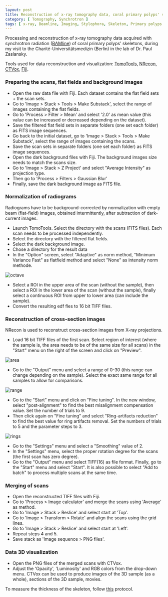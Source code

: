 ```yaml
---
layout: post
title: Reconstruction of x-ray tomography data, coral primary polyps' skeletons
category: [ Tomography, Synchrotron ]
tags: [ x-ray, Beamline, Imaging, Stylophora, Skeleton, Primary polyps ]
---
```


Processing and reconstruction of x-ray tomography data acquired with synchrotron radiation ([BAMline](https://www.helmholtz-berlin.de/pubbin/igama_output?modus=einzel&sprache=en&gid=1658&typoid=)) of coral primary polyps' skeletons, during my visit to the Charité-Universitätsmedizin (Berlin) in the lab of Dr. Paul Zaslansky.

Tools used for data reconstruction and visualization: [TomoTools](https://github.com/RSBradley/TomoTools), [NRecon](https://umanitoba.ca/faculties/health_sciences/medicine/units/cacs/sam/media/NReconUserManual.pdf), [CTVox](https://www.blue-scientific.com/ctvox-micro-ct-volume-rendering-software/), [Fiji](https://imagej.net/software/fiji/).

### Preparing the scans, flat fields and background images

- Open the raw data file with Fiji. Each dataset contains the flat field sets + the scan sets.
- Go to 'Image > Stack > Tools > Make Substack', select the range of images containing the flat fields.
- Go to 'Process > Filter > Mean' and select '2.0' as mean value (this value can be increased or decreased depending on the dataset).
- Save the filtered flat field sets in separate folders (one set each folder) as FITS image sequences.
- Go back to the initial dataset, go to 'Image > Stack > Tools > Make Substack', select the range of images containing the scans.
- Save the scan sets in separate folders (one set each folder) as FITS image sequences.
- Open the dark background files with Fiji. The background images size needs to match the scans size.
- Go to 'Image > Stack > Z Project' and select "Average Intensity" as projection type. 
- Then go to 'Process > Filters > Gaussian Blur'
- Finally, save the dark background image as FITS file.

### Normalization of radiograms

Radiograms have to be background-corrected by normalization with empty beam (flat-field) images, obtained intermittently, after subtraction of dark-current images. 

- Launch TomoTools. Select the directory with the scans (FITS files). Each scan needs to be processed independently.
- Select the directory with the filtered flat fields. 
- Select the dark background image.
- Chose a directory for the result data
- In the "Option" screen, select "Adaptive" as norm method, "Minimum Variance Fast" as flatfield method and select "None" as intensity norm methode.

![octave]({{site.baseurl}}/images/octave_2.png "octave")

- Select a ROI in the upper area of the scan (without the sample), then select a ROI in the lower area of the scan (without the sample), finally select a continuous ROI from upper to lower area (can include the sample).
- Convert the resulting edf fles to 16 bit TIFF files.

### Reconstruction of cross-section images

NRecon is used to reconstruct cross-section images from X-ray projections.

- Load 16 bit TIFF files of the first scan. Select region of interest (where the sample is, the area needs to be of the same size for all scans) in the "Start" menu on the right of the screen and click on "Preview".

![area]({{site.baseurl}}/images/fine_tuning.jpg "area")

- Go to the "Output" menu and select a range of 0-30 (this range can change depending on the sample). Select the exact same range for all samples to allow for comparisons. 

![range]({{site.baseurl}}/images/0_30_2.png "range")

- Go to the "Start" menu and click on "Fine tuning". In the new window, select "post-alignment" to find the best misalignment compensation value. Set the number of trials to 9.
- Then click again on "Fine tuning" and select "Ring-artifacts reduction" to find the best value for ring artifacts removal. Set the numbers of trials to 5 and the parameter steps to 3.

![rings]({{site.baseurl}}/images/rings_2.png "rings")

- Go to the "Settings" menu and select a "Smoothing" value of 2.
- In the "Settings" menu, select the proper rotation degree for the scans (the first scan has zero degree).
- Go to the "Output" menu and select TIFF(16) as file format. Finally, go to the "Start" menu and select "Start". It is also possible to select "Add to batch" to process multiple scans at the same time.   

### Merging of scans

- Open the reconstructed TIFF files with Fiji. 
- Go to 'Process > Image calculator' and merge the scans using 'Average' as method.
- Go to 'Image > Stack > Reslice' and select start at 'Top'.
- Go to 'Image > Transform > Rotate' and align the scans using the grid lines.
- Go to 'Image > Stack > Reslice' and select start at 'Left'.
- Repeat steps 4 and 5.
- Save stack as 'Image sequence > PNG files'.

### Data 3D visualization

- Open the PNG files of the merged scans with CTVox.
- Adjust the 'Opacity', 'Luminosity' and RGB colors from the drop-down menu. CTVox can be used to produce images of the 3D sample (as a whole), sections of the 3D sample, movies. 

To measure the thickness of the skeleton, follow [this](https://fscucchia.github.io/FScucchia_Lab_Notebook-Mass_Lab/Measure-3D-thickness-of-coral-skeleton-with-Fiji/) protocol.





